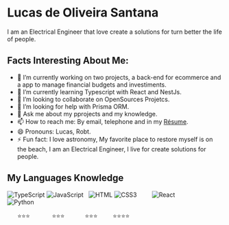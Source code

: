 # Lucas de Oliveira Santana
 I am an Electrical Engineer that love create a solutions for turn better the life of people.
 
## Facts Interesting About Me:

- 🔭 I’m currently working on two projects, a back-end for ecommerce and a app to manage financial budgets and investiments.
- 🌱 I’m currently learning Typescript with React and NestJs.
- 👯 I’m looking to collaborate on OpenSources Projetcs.
- 🤔 I’m looking for help with Prisma ORM.
- 💬 Ask me about my pprojects and my knowledge. 
- 📫 How to reach me: By email, telephone and in my [Résume](http://lucas.gq). 
- 😄 Pronouns: Lucas, Robt.
- ⚡ Fun fact: I love astronomy, My favorite place to restore myself is on the beach, I am an Electrical Engineer, I live for create solutions for people.


## My Languages Knowledge

![TypeScript](http://lucas.gq/img/typescript.svg) ![JavaScript](http://lucas.gq/img/javascript.svg) &nbsp; ![HTML](http://lucas.gq/img/html5.svg) ![CSS3](http://lucas.gq/img/css3.svg) &nbsp; &nbsp; &nbsp; &nbsp; ![React](http://lucas.gq/img/react.svg) &nbsp; &nbsp; &nbsp; &nbsp; &nbsp; &nbsp;&nbsp; ![Python](http://lucas.gq/img/python.svg) 
<!--                TypeScript + JavaScript                          HTML + CSS                                                                      React          -->
&nbsp; &nbsp; &nbsp; :star::star::star: &nbsp; &nbsp; &nbsp; &nbsp; &nbsp; &nbsp; :star::star::star:&nbsp; &nbsp; &nbsp; &nbsp; &nbsp; &nbsp; :star::star::star: &nbsp; &nbsp; &nbsp; &nbsp; :star::star::star::star:
